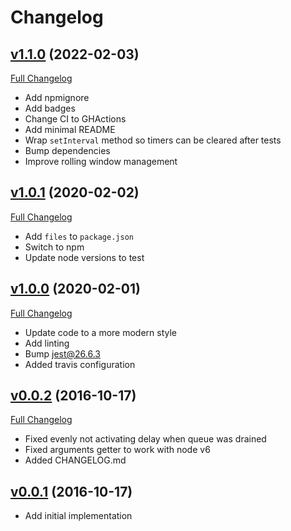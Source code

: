 # Changelog

## [v1.1.0](https://github.com/americas/rate-limiter-promise/tree/v1.1.0) (2022-02-03)
[Full Changelog](https://github.com/americas/rate-limiter-promise/compare/v1.0.1...v1.1.0)

- Add npmignore
- Add badges
- Change CI to GHActions
- Add minimal README
- Wrap `setInterval` method so timers can be cleared after tests
- Bump dependencies
- Improve rolling window management

## [v1.0.1](https://github.com/americas/rate-limiter-promise/tree/v1.0.1) (2020-02-02)
[Full Changelog](https://github.com/americas/rate-limiter-promise/compare/v1.0.0...v1.0.1)

- Add `files` to `package.json`
- Switch to npm
- Update node versions to test

## [v1.0.0](https://github.com/americas/rate-limiter-promise/tree/v1.0.0) (2020-02-01)
[Full Changelog](https://github.com/americas/rate-limiter-promise/compare/v0.0.2...v1.0.0)

- Update code to a more modern style
- Add linting
- Bump jest@26.6.3
- Added travis configuration

## [v0.0.2](https://github.com/americas/rate-limiter-promise/tree/v0.0.2) (2016-10-17)
[Full Changelog](https://github.com/americas/rate-limiter-promise/compare/v0.0.1...v0.0.2)

- Fixed evenly not activating delay when queue was drained
- Fixed arguments getter to work with node v6
- Added CHANGELOG.md

## [v0.0.1](https://github.com/americas/rate-limiter-promise/tree/v0.0.1) (2016-10-17)

- Add initial implementation
